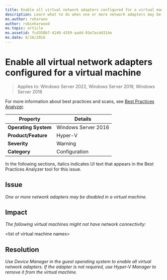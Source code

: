 ```yaml
---
title: Enable all virtual network adapters configured for a virtual machine
description: Learn what to do when one or more network adapters may be disabled in a virtual machine.
ms.author: roharwoo
author: robinharwood
ms.topic: article
ms.assetid: fcd350b7-4240-4359-aadd-93e7ac4d314e
ms.date: 8/16/2016
---
```

# Enable all virtual network adapters configured for a virtual machine

>Applies to: Windows Server 2022, Windows Server 2019, Windows Server 2016

For more information about best practices and scans, see [Best Practices Analyzer](/previous-versions/windows/it-pro/windows-server-2008-R2-and-2008/dd759260(v=ws.11)).

|Property|Details|
|-|-|
|**Operating System**|Windows Server 2016|
|**Product/Feature**|Hyper-V|
|**Severity**|Warning|
|**Category**|Configuration|

In the following sections, italics indicates UI text that appears in the Best Practices Analyzer tool for this issue.

## Issue

*One or more network adapters may be disabled in a virtual machine.*

## Impact

*The following virtual machines might not have network connectivity:*

\<list of virtual machine names>

## Resolution

*Use Device Manager in the guest operating system to enable all virtual network adapters. If the adapter is not required, use Hyper-V Manager to remove it from the virtual machine.*
